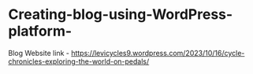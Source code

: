 # Creating-blog-using-WordPress-platform-

Blog Website link - https://levicycles9.wordpress.com/2023/10/16/cycle-chronicles-exploring-the-world-on-pedals/ 
